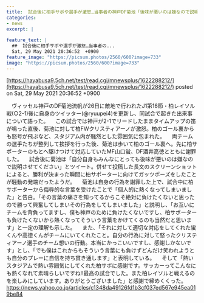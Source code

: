 ```yaml
---
title:  試合後に相手サポや選手が激怒…当事者の神戸DF菊池「後味が悪いのは嫌なので説明させてください」  
categories:
- news
excerpt: |
  
feature_text: |
  ##  試合後に相手サポや選手が激怒…当事者の...
  Sat, 29 May 2021 20:36:52  +0900
feature_image: "https://picsum.photos/2560/600?image=733"
image: "https://picsum.photos/2560/600?image=733"
---
```


[https://hayabusa9.5ch.net/test/read.cgi/mnewsplus/1622288212/](https://hayabusa9.5ch.net/test/read.cgi/mnewsplus/1622288212/)
posted on Sat, 29 May 2021 20:36:52  +0900

<!--more-->

　ヴィッセル神戸のDF菊池流帆が26日に敵地で行われたJ1第16節・柏レイソル戦(○2-1)後に自身のツイッター(@ryuupei4)を更新し、同試合で起きた出来事について語った。 　この試合では神戸が2-1でリードしたままタイムアップの笛が鳴った直後、菊池に対して柏FWクリスティアーノが激怒。柏のゴール裏からも怒号が飛ぶなど、スタジアム内が騒然とした雰囲気に包まれた。 　両チームの選手たちが整列して挨拶を行った後、菊池は歩いて柏のゴール裏へ。先に柏サポーターのもとへ駆けつけて対応していたMF山口蛍、DF酒井高徳とともに謝罪した。 　試合後に菊池は「自分自身もみんなにとっても後味が悪いのは嫌なので説明させてください」とツイート。併せて投稿した長文のスクリーンショットによると、勝利が決まった瞬間に柏サポーターに向けてガッツポーズをしたことが騒動の発端だったようだ。 　菊池は自身の行為を謝罪した上で、試合中に柏サポーターから侮辱的な言葉を受けたことで「個人的に熱くなってしまいました」と告白。「その言葉の痛さを知ってるからこそ絶対に負けたくないと思ったので勝って興奮してしまいその行為をしてしまいました」と説明し、「お互いにチームを背負ってますし、僕も神戸のために負けたくないですし、柏サポーターも負けたくないから熱くなってそういう言葉をかけてくるのも当然だと思います」と一定の理解も示した。 　また、「それに対して適切な対応をしてくれた蛍くんや高徳くんがチームにいてくれたこと。自分の行為に対して怒ったクリスティアーノ選手のチーム想いの行動。本当にかっこいいですし、感謝しかないです」とし、「でも僕はこれからもそういう言葉にも負けずどんだけ笑われようとも自分のプレーに自信を持ち貫き通します」と表明している。 　そして「熱いスタジアムで熱い雰囲気にしてくれた柏サポに感謝です。サッカーってこんなにも熱くなれて素晴らしいですね!!最高の試合でした。また柏レイソルと戦えるのを楽しみにしています。ありがとうございました」と感謝で締めくくった。 https://news.yahoo.co.jp/articles/c1348da49126fd1b3cf037ed567e945ea019be84
